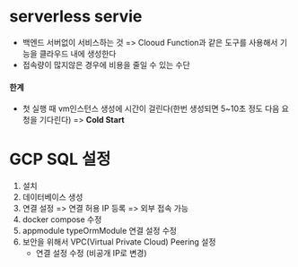 # **serverless servie**

-   백엔드 서버없이 서비스하는 것 => Clooud Function과 같은 도구를 사용해서 기능을 클라우드 내에 생성한다
-   접속량이 많지않은 경우에 비용을 줄일 수 있는 수단

#### **한계**

-   첫 실행 때 vm인스턴스 생성에 시간이 걸린다(한번 생성되면 5~10초 정도 다음 요청을 기다린다) => **Cold Start**

# GCP SQL 설정

1. 설치
2. 데이터베이스 생성
3. 연결 설정 => 연결 허용 IP 등록 => 외부 접속 가능
4. docker compose 수정
5. appmodule typeOrmModule 연결 설정 수정
6. 보안을 위해서 VPC(Virtual Private Cloud) Peering 설정
    - 연결 설정 수정 (비공개 IP로 변경)
